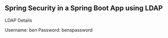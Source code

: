 ## Spring Security in a Spring Boot App using LDAP
LDAP Details

Username: ben
Password: benspassword

